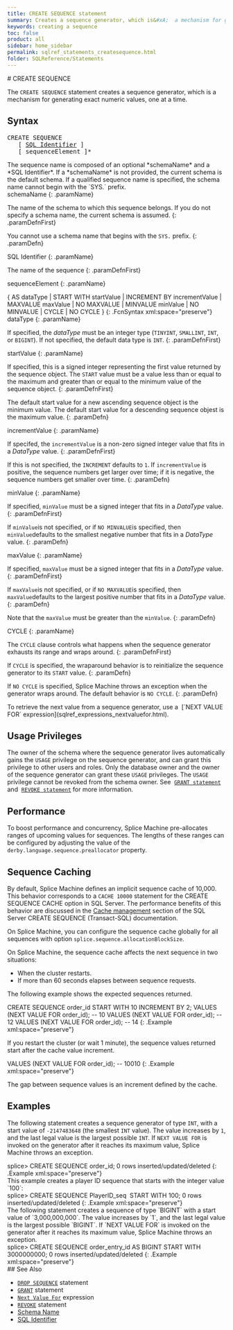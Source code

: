 ```yaml
---
title: CREATE SEQUENCE statement
summary: Creates a sequence generator, which is&#xA;  a mechanism for generating exact numeric values, one at a time.
keywords: creating a sequence
toc: false
product: all
sidebar: home_sidebar
permalink: sqlref_statements_createsequence.html
folder: SQLReference/Statements
---
```

<section>
<div class="TopicContent" data-swiftype-index="true" markdown="1">
# CREATE SEQUENCE

The `CREATE SEQUENCE` statement creates a sequence generator, which is a
mechanism for generating exact numeric values, one at a time.

## Syntax

<div class="fcnWrapperWide"><pre class="FcnSyntax">
CREATE SEQUENCE
   [ <a href="sqlref_identifiers_intro.html">SQL Identifier</a> ]
   [ sequenceElement ]*</pre>

</div>
The sequence name is composed of an optional *schemaName* and a *SQL
Identifier*. If a *schemaName* is not provided, the current schema is
the default schema. If a qualified sequence name is specified, the
schema name cannot begin with the `SYS.` prefix.

<div class="paramList" markdown="1">
schemaName
{: .paramName}

The name of the schema to which this sequence belongs. If you do not
specify a schema name, the current schema is assumed.
{: .paramDefnFirst}

You cannot use a schema name that begins with the `SYS.` prefix.
{: .paramDefn}

SQL Identifier
{: .paramName}

The name of the sequence
{: .paramDefnFirst}

sequenceElement
{: .paramName}

<div class="fcnWrapperWide" markdown="1">
    {
      AS dataType
       | START WITH startValue
       | INCREMENT BY incrementValue
       | MAXVALUE maxValue | NO MAXVALUE
       | MINVALUE minValue | NO MINVALUE
       | CYCLE | NO CYCLE
    }
{: .FcnSyntax xml:space="preserve"}

</div>
<div class="paramListNested" markdown="1">
dataType
{: .paramName}

If specified, the *dataType* must be an integer type (`TINYINT`, `SMALLINT`, `INT`,
or `BIGINT`). If not specified, the default data type is `INT`.
{: .paramDefnFirst}

startValue
{: .paramName}

If specified, this is a signed integer representing the first value
returned by the sequence object. The `START` value must be a value less
than or equal to the maximum and greater than or equal to the minimum
value of the sequence object.
{: .paramDefnFirst}

The default start value for a new ascending sequence object is the
minimum value. The default start value for a descending sequence objest
is the maximum value.
{: .paramDefn}

incrementValue
{: .paramName}

If specifed, the `incrementValue` is a non-zero signed integer value
that fits in a *DataType* value.
{: .paramDefnFirst}

If this is not specified, the `INCREMENT` defaults to `1`. If
`incrementValue` is positive, the sequence numbers get larger over time;
if it is negative, the sequence numbers get smaller over time.
{: .paramDefn}

minValue
{: .paramName}

If specified, `minValue` must be a signed integer that fits in a
*DataType* value.
{: .paramDefnFirst}

If `minValue`is not specified, or if `NO MINVALUE`is specified, then
`minValue`defaults to the smallest negative number that fits in a
*DataType* value.
{: .paramDefn}

maxValue
{: .paramName}

If specified, `maxValue` must be a signed integer that fits in a
*DataType* value.
{: .paramDefnFirst}

If `maxValue`is not specified, or if `NO MAXVALUE`is specified, then
`maxValue`defaults to the largest positive number that fits in a
*DataType* value.
{: .paramDefn}

Note that the `maxValue` must be greater than the `minValue`.
{: .paramDefn}

CYCLE
{: .paramName}

The `CYCLE` clause controls what happens when the sequence generator
exhausts its range and wraps around.
{: .paramDefnFirst}

If `CYCLE` is specified, the wraparound behavior is to reinitialize the
sequence generator to its `START` value.
{: .paramDefn}

If `NO CYCLE` is specified, Splice Machine throws an exception when the
generator wraps around. The default behavior is `NO CYCLE`.
{: .paramDefn}

</div>
</div>
To retrieve the next value from a sequence generator, use a &nbsp;[`NEXT VALUE
FOR` expression](sqlref_expressions_nextvaluefor.html).

## Usage Privileges

The owner of the schema where the sequence generator lives automatically
gains the `USAGE` privilege on the sequence generator, and can grant
this privilege to other users and roles. Only the database owner and the
owner of the sequence generator can grant these `USAGE` privileges. The
`USAGE` privilege cannot be revoked from the schema owner. See &nbsp;[`GRANT
statement`](sqlref_statements_grant.html) and &nbsp;[`REVOKE
statement`](sqlref_statements_revoke.html) for more information.

## Performance

To boost performance and concurrency, Splice Machine pre-allocates
ranges of upcoming values for sequences. The lengths of these ranges can
be configured by adjusting the value of the
`derby.language.sequence.preallocator` property.

## Sequence Caching

By default, Splice Machine defines an implicit sequence cache of 10,000. This behavior corresponds to a `CACHE 10000` statement for the CREATE SEQUENCE CACHE option in SQL Server. The performance benefits of this behavior are discussed in the [Cache management](https://docs.microsoft.com/en-us/sql/t-sql/statements/create-sequence-transact-sql?view=sql-server-ver15#cache-management) section of the SQL Server CREATE SEQUENCE (Transact-SQL) documentation.

On Splice Machine, you can configure the sequence cache globally for all sequences with option `splice.sequence.allocationBlockSize`.

On Splice Machine, the sequence cache affects the next sequence in two situations:

* When the cluster restarts.
* If more than 60 seconds elapses between sequence requests.

The following example shows the expected sequences returned.

<div class="preWrapper" markdown="1">
    CREATE SEQUENCE order_id START WITH 10 INCREMENT BY 2;
    VALUES (NEXT VALUE FOR order_id);
    -- 10
    VALUES (NEXT VALUE FOR order_id);
    -- 12
    VALUES (NEXT VALUE FOR order_id);
    -- 14
{: .Example xml:space="preserve"}

If you restart the cluster (or wait 1 minute), the sequence values returned start after the cache value increment. 

<div class="preWrapper" markdown="1">
    VALUES (NEXT VALUE FOR order_id);
    -- 10010
{: .Example xml:space="preserve"}

The gap between sequence values is an increment defined by the cache.  

## Examples

The following statement creates a sequence generator of type `INT`, with
a start value of `-2147483648` (the smallest `INT` value). The value
increases by `1`, and the last legal value is the largest possible
`INT`. If `NEXT VALUE FOR` is invoked on the generator after it reaches
its maximum value, Splice Machine throws an exception.

<div class="preWrapper" markdown="1">
    splice> CREATE SEQUENCE order_id;
    0 rows inserted/updated/deleted
{: .Example xml:space="preserve"}

</div>
This example creates a player ID sequence that starts with the integer
value `100`:

<div class="preWrapper" markdown="1">
    splice> CREATE SEQUENCE PlayerID_seq 
        START WITH 100;
    0 rows inserted/updated/deleted
{: .Example xml:space="preserve"}

</div>
The following statement creates a sequence of type `BIGINT` with a start
value of `3,000,000,000`. The value increases by `1`, and the last legal
value is the largest possible `BIGINT`. If `NEXT VALUE FOR` is invoked
on the generator after it reaches its maximum value, Splice Machine
throws an exception.

<div class="preWrapper" markdown="1">
    splice> CREATE SEQUENCE order_entry_id
       AS BIGINT
       START WITH 3000000000;
    0 rows inserted/updated/deleted
{: .Example xml:space="preserve"}

</div>
## See Also

* [`DROP SEQUENCE`](sqlref_statements_dropsequence.html) statement
* [`GRANT`](sqlref_statements_grant.html) statement
* [`Next Value For`](sqlref_expressions_nextvaluefor.html) expression
* [`REVOKE`](sqlref_statements_revoke.html) statement
* [Schema Name](sqlref_identifiers_types.html#SchemaName)
* [SQL Identifier](sqlref_identifiers_intro.html)

</div>
</section>
